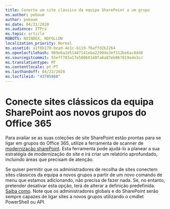 ```yaml
---
title: Conecte um site clássico da equipa SharePoint a um grupo
ms.author: pebaum
author: pebaum
ms.date: 04/21/2020
ms.audience: ITPro
ms.topic: article
ROBOTS: NOINDEX, NOFOLLOW
localization_priority: Normal
ms.assetid: a1f6b170-bead-4e1c-b119-f6affd2b2264
ms.openlocfilehash: 989e6a2d51487141eba2290de3ef312be6ac8dd8
ms.sourcegitcommit: 55eff703a17e500681d8fa6a87eb067019ade3cc
ms.translationtype: MT
ms.contentlocale: pt-PT
ms.lasthandoff: 04/22/2020
ms.locfileid: "43705888"
---
```

# <a name="connect-classic-sharepoint-team-sites-to-new-office-365-groups"></a>Conecte sites clássicos da equipa SharePoint aos novos grupos do Office 365

Para avaliar se as suas coleções de site SharePoint estão prontas para se ligar em grupos do Office 365, utilize a ferramenta de scanner de [modernização sharePoint](https://go.microsoft.com/fwlink/?linkid=873066). Esta ferramenta pode ajudá-lo a planear a sua estratégia de modernização do site e irá criar um relatório aprofundado, incluindo áreas que precisam de atenção.
  
Se quiser permitir que os administradores de recolha de sites conectem sites clássicos da equipa a novos grupos a partir de um novo comando de menu que estamos adicionando, não precisa de fazer nada. Se, no entanto, pretender desativar esta opção, terá de alterar a definição predefinida. [Saiba como](https://go.microsoft.com/fwlink/?linkid=2004316). Note que os administradores globais e do SharePoint serão sempre capazes de ligar sites a novos grupos utilizando o cmdlet PowerShell ou API.
  

